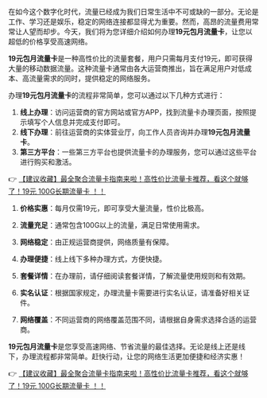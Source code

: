 
在如今这个数字化时代，流量已经成为我们日常生活中不可或缺的一部分。无论是工作、学习还是娱乐，稳定的网络连接都显得尤为重要。然而，高昂的流量费用常常让人望而却步。今天，我们将为您详细介绍如何办理**19元包月流量卡**，让您以超低的价格享受高速网络。


**19元包月流量卡**是一种高性价比的流量套餐，用户只需每月支付19元，即可获得大量的移动数据流量。这种流量卡通常由各大运营商推出，旨在满足用户对低成本、高流量需求的同时，提供稳定的网络服务。


办理**19元包月流量卡**的流程非常简单，您可以通过以下几种方式进行：

1. **线上办理**：访问运营商的官方网站或官方APP，找到流量卡办理页面，按照提示填写个人信息并完成支付即可。
2. **线下办理**：前往运营商的实体营业厅，向工作人员咨询并办理**19元包月流量卡**。
3. **第三方平台**：一些第三方平台也提供流量卡的办理服务，您可以通过这些平台进行购买和激活。

👉 [【建议收藏】最全聚合流量卡指南来啦！高性价比流量卡推荐，看这个就够了！19元 100G长期流量卡 ！！](https://bit.ly/Liuliangka)


1. **价格实惠**：每月仅需19元，即可享受大量流量，性价比极高。
2. **流量充足**：通常包含100G以上的流量，满足日常使用需求。
3. **网络稳定**：由正规运营商提供，网络质量有保障。
4. **办理便捷**：线上线下多种办理方式，方便快捷。


1. **套餐详情**：在办理前，请仔细阅读套餐详情，了解流量使用规则和有效期。
2. **实名认证**：根据国家规定，办理流量卡需要进行实名认证，请准备好相关证件。
3. **网络覆盖**：不同运营商的网络覆盖范围不同，请根据自身需求选择合适的运营商。


**19元包月流量卡**是您享受高速网络、节省流量的最佳选择。无论是线上还是线下，办理流程都非常简单。赶快行动，让您的网络生活更加便捷和经济实惠！

👉 [【建议收藏】最全聚合流量卡指南来啦！高性价比流量卡推荐，看这个就够了！19元 100G长期流量卡 ！！](https://bit.ly/Liuliangka)
